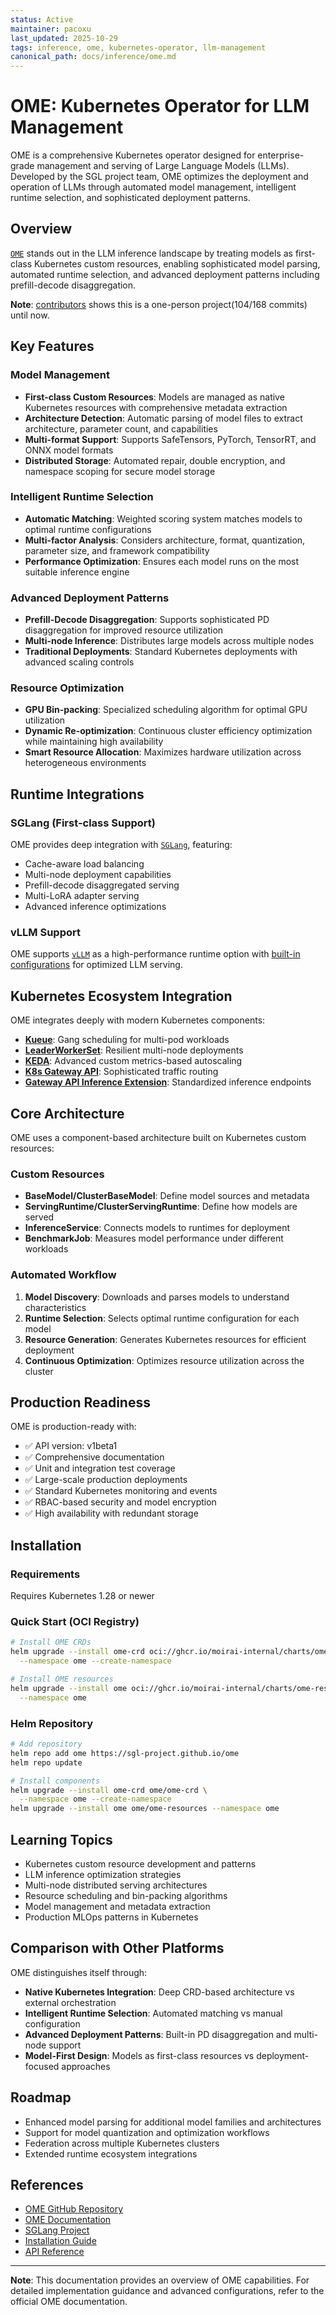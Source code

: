 ```yaml
---
status: Active
maintainer: pacoxu
last_updated: 2025-10-29
tags: inference, ome, kubernetes-operator, llm-management
canonical_path: docs/inference/ome.md
---
```


# OME: Kubernetes Operator for LLM Management

OME is a comprehensive Kubernetes operator designed for enterprise-grade
management and serving of Large Language Models (LLMs). Developed by the
SGL project team, OME optimizes the deployment and operation of LLMs through
automated model management, intelligent runtime selection, and sophisticated
deployment patterns.

## Overview

[`OME`](https://github.com/sgl-project/ome) stands out in the LLM inference
landscape by treating models as first-class Kubernetes custom resources,
enabling sophisticated model parsing, automated runtime selection, and
advanced deployment patterns including prefill-decode disaggregation.

**Note**: [contributors](https://github.com/sgl-project/ome/graphs/contributors) shows this is a one-person project(104/168 commits) until now.

## Key Features

### Model Management

- **First-class Custom Resources**: Models are managed as native Kubernetes
  resources with comprehensive metadata extraction
- **Architecture Detection**: Automatic parsing of model files to extract
  architecture, parameter count, and capabilities
- **Multi-format Support**: Supports SafeTensors, PyTorch, TensorRT, and ONNX
  model formats
- **Distributed Storage**: Automated repair, double encryption, and namespace
  scoping for secure model storage

### Intelligent Runtime Selection

- **Automatic Matching**: Weighted scoring system matches models to optimal
  runtime configurations
- **Multi-factor Analysis**: Considers architecture, format, quantization,
  parameter size, and framework compatibility
- **Performance Optimization**: Ensures each model runs on the most suitable
  inference engine

### Advanced Deployment Patterns

- **Prefill-Decode Disaggregation**: Supports sophisticated PD disaggregation
  for improved resource utilization
- **Multi-node Inference**: Distributes large models across multiple nodes
- **Traditional Deployments**: Standard Kubernetes deployments with advanced
  scaling controls

### Resource Optimization

- **GPU Bin-packing**: Specialized scheduling algorithm for optimal GPU
  utilization
- **Dynamic Re-optimization**: Continuous cluster efficiency optimization
  while maintaining high availability
- **Smart Resource Allocation**: Maximizes hardware utilization across
  heterogeneous environments

## Runtime Integrations

### SGLang (First-class Support)

OME provides deep integration with
[`SGLang`](https://github.com/sgl-project/sglang), featuring:

- Cache-aware load balancing
- Multi-node deployment capabilities
- Prefill-decode disaggregated serving
- Multi-LoRA adapter serving
- Advanced inference optimizations

### vLLM Support

OME supports [`vLLM`](https://github.com/vllm-project/vllm) as a high-performance
runtime option with [built-in configurations](https://github.com/sgl-project/ome/tree/main/config/runtimes/vllm)
for optimized LLM serving.

## Kubernetes Ecosystem Integration

OME integrates deeply with modern Kubernetes components:

- **[Kueue](https://kueue.sigs.k8s.io/)**: Gang scheduling for multi-pod
  workloads
- **[LeaderWorkerSet](https://github.com/kubernetes-sigs/lws)**: Resilient
  multi-node deployments
- **[KEDA](https://keda.sh/)**: Advanced custom metrics-based autoscaling
- **[K8s Gateway API](https://gateway-api.sigs.k8s.io/)**: Sophisticated
  traffic routing
- **[Gateway API Inference Extension](https://gateway-api-inference-extension.sigs.k8s.io/)**:
  Standardized inference endpoints

## Core Architecture

OME uses a component-based architecture built on Kubernetes custom resources:

### Custom Resources

- **BaseModel/ClusterBaseModel**: Define model sources and metadata
- **ServingRuntime/ClusterServingRuntime**: Define how models are served
- **InferenceService**: Connects models to runtimes for deployment
- **BenchmarkJob**: Measures model performance under different workloads

### Automated Workflow

1. **Model Discovery**: Downloads and parses models to understand
   characteristics
2. **Runtime Selection**: Selects optimal runtime configuration for each model
3. **Resource Generation**: Generates Kubernetes resources for efficient
   deployment
4. **Continuous Optimization**: Optimizes resource utilization across the
   cluster

## Production Readiness

OME is production-ready with:

- ✅ API version: v1beta1
- ✅ Comprehensive documentation
- ✅ Unit and integration test coverage
- ✅ Large-scale production deployments
- ✅ Standard Kubernetes monitoring and events
- ✅ RBAC-based security and model encryption
- ✅ High availability with redundant storage

## Installation

### Requirements

Requires Kubernetes 1.28 or newer

### Quick Start (OCI Registry)

```bash
# Install OME CRDs
helm upgrade --install ome-crd oci://ghcr.io/moirai-internal/charts/ome-crd \
  --namespace ome --create-namespace

# Install OME resources
helm upgrade --install ome oci://ghcr.io/moirai-internal/charts/ome-resources \
  --namespace ome
```

### Helm Repository

```bash
# Add repository
helm repo add ome https://sgl-project.github.io/ome
helm repo update

# Install components
helm upgrade --install ome-crd ome/ome-crd \
  --namespace ome --create-namespace
helm upgrade --install ome ome/ome-resources --namespace ome
```

## Learning Topics

- Kubernetes custom resource development and patterns
- LLM inference optimization strategies
- Multi-node distributed serving architectures
- Resource scheduling and bin-packing algorithms
- Model management and metadata extraction
- Production MLOps patterns in Kubernetes

## Comparison with Other Platforms

OME distinguishes itself through:

- **Native Kubernetes Integration**: Deep CRD-based architecture vs external
  orchestration
- **Intelligent Runtime Selection**: Automated matching vs manual configuration
- **Advanced Deployment Patterns**: Built-in PD disaggregation and multi-node
  support
- **Model-First Design**: Models as first-class resources vs
  deployment-focused approaches

## Roadmap

- Enhanced model parsing for additional model families and architectures
- Support for model quantization and optimization workflows
- Federation across multiple Kubernetes clusters
- Extended runtime ecosystem integrations

## References

- [OME GitHub Repository](https://github.com/sgl-project/ome)
- [OME Documentation](https://sgl-project.github.io/ome/docs/)
- [SGLang Project](https://github.com/sgl-project/sglang)
- [Installation Guide](https://sgl-project.github.io/ome/docs/installation/)
- [API Reference](https://sgl-project.github.io/ome/docs/reference/ome.v1beta1/)

---

**Note**: This documentation provides an overview of OME capabilities. For
detailed implementation guidance and advanced configurations, refer to the
official OME documentation.
